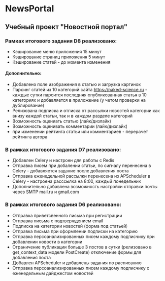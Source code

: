 # NewsPortal
## Учебный проект "Новостной портал"
### Рамках итогового задания D8 реализовано:
- Кэширование меню приложения 15 минут
- Кэширование страниц приложения 5 минут
- Кэширование статей - до момeнта изменения
#### Дополнительно:
- Добавлено поле изображения в статью и загрузка картинок
- Парсинг статей из 10 категорий сайта https://naked-science.ru - каждые сутки парсится последняя опубликованная статья в 10 категориях и добавляется в приложение (у четом проверки на дублирование)
- Релизована подписка и отписка от рассылки новостей категории как внизу каждой статьи, так и в каждом разделе категорий
- Возможность оцениать статью (лайк/дизлайк)
- Возможность оценивать комментарии (лайк/дизлайк)
- при изменении рейтинга статьи или комментариев - перерачет рейтинга автора 
### В рамках итогового задания D7 реализовано:
- Добавлен Celery и настроен для работы с Redis
- Отправка писем при добалении статьи, по сигналу перенесена в Celery - добавляется задание после добавления поста
- Отправка еженедельной рассылки перенесена из APScheduler в Celery - настроена расссылка на 8:00, каждый понедельник
- Дополнительно добавлена возможность настройки отправки почты через SMTP mail.ru и gmail.com
### В рамках итогового задания D6 реализовано:
- Отправка приветсвенного письма при регистрации
- Отправка письма с подтверждением email
- Подписка на категории новостей (форма под статьей)
- Отправка письма при оформлении подписки на категорию
- Отправка персоанализированных писем каждому подписчику при добавлении новости в категории
- Ограничение публикации больше 3 постов в сутки (релизовано в get_context_data модели PostCreate) отключение формы для добавления поста
- Добавлен APScheduler и добавлены задания по расписанию
- Отправка персоанализированных писем каждому подписчику с еженедельным дайджестом новостей
